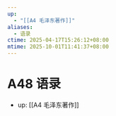```yaml
---
up:
  - "[[A4 毛泽东著作]]"
aliases:
  - 语录
ctime: 2025-04-17T15:26:12+08:00
mtime: 2025-10-01T11:41:37+08:00
---
```


# A48 语录

- up: [[A4 毛泽东著作]]
